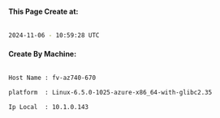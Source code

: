 
   
#### This Page Create at:

```bash

2024-11-06 - 10:59:28 UTC

```

#### Create By Machine:

```bash

Host Name : fv-az740-670

platform  : Linux-6.5.0-1025-azure-x86_64-with-glibc2.35

Ip Local  : 10.1.0.143

```

